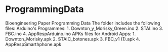 # ProgrammingData
Bioengineering Paper Programming Data
The folder includes the following files:
Arduino's Programmes:
      1. Downton_y_Morisky_Green.ino
      2. STAI.ino
      3. FBC.ino
      4. AppRespArduino.ino
APKs files for Android Apps:
      1. Downton_Morisky.apk
      2. STAIC_botones.apk
      3. FBC_v1 (1).apk
      4. AppRespSmarthphone.apk

